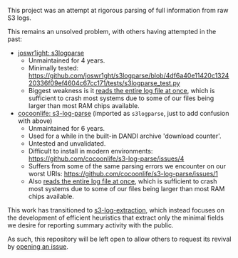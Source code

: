 This project was an attempt at rigorous parsing of full information from raw S3 logs.

This remains an unsolved problem, with others having attempted in the past:
  - [joswr1ight: s3logparse](https://github.com/joswr1ght/s3logparse/tree/main)
    - Unmaintained for 4 years.
    - Minimally tested: https://github.com/joswr1ght/s3logparse/blob/4df6a40e11420c132420336f09ef4604c67cc171/tests/s3logparse_test.py
    - Biggest weakness is it [reads the entire log file at once](https://github.com/joswr1ght/s3logparse/blob/4df6a40e11420c132420336f09ef4604c67cc171/s3logparse.py#L144), which is sufficient to crash most systems due to some of our files being larger than most RAM chips available.
  - [cocoonlife: s3-log-parse](https://github.com/cocoonlife/s3-log-parse) (imported as `s3logparse`, just to add confusion with above)
    - Unmaintained for 6 years.
    - Used for a while in the built-in DANDI archive 'download counter'.
    -  Untested and unvalidated.
    -  Difficult to install in modern environments: https://github.com/cocoonlife/s3-log-parse/issues/4
    - Suffers from some of the same parsing errors we encounter on our worst URIs: https://github.com/cocoonlife/s3-log-parse/issues/1
    -  Also [reads the entire log file at once](https://github.com/cocoonlife/s3-log-parse/blob/c19954bde2913b439c20d8f8bb3a22c9490e4b62/s3logparse/cli.py#L21), which is sufficient to crash most systems due to some of our files being larger than most RAM chips available.

This work has transitioned to [s3-log-extraction](https://github.com/dandi/s3-log-extraction), which instead focuses on the development of efficient heuristics that extract only the minimal fields we desire for reporting summary activity with the public.

As such, this repository will be left open to allow others to request its revival by [opening an issue](https://github.com/dandi/s3-log-parser/issues/new).
